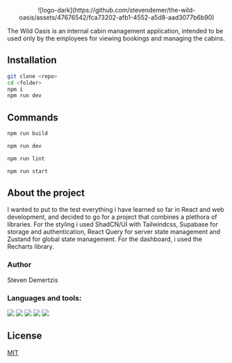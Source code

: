 <p align='center'>![logo-dark](https://github.com/stevendemer/the-wild-oasis/assets/47676542/fca73202-afb1-4552-a5d8-aad3077b6b90)</p>



The Wild Oasis is an internal cabin management application, intended to be used only by the employees for viewing bookings and managing the cabins. 

## Installation

```bash
git clone <repo>
cd <folder>
npm i
npm run dev
```

## Commands

```javascript
npm run build

npm run dev

npm run lint

npm run start
```

## About the project

I wanted to put to the test everything i have learned so far in React and web development, and decided to go for a project
that combines a plethora of libraries. For the styling i used ShadCN/UI with Tailwindcss, Supabase for storage and authentication, React Query for server state management and Zustand for global state management. For the dashboard, i used the Recharts library.

### Author
Steven Demertzis


<h3 align="left">Languages and tools: </h3>


<p align="left">
<img src="https://img.shields.io/badge/TypeScript-007ACC?style=for-the-badge&logo=typescript&logoColor=white" />

<img src="https://img.shields.io/badge/PostgreSQL-316192?style=for-the-badge&logo=postgresql&logoColor=white"  />

<img src="https://img.shields.io/badge/Supabase-181818?style=for-the-badge&logo=supabase&logoColor=white" />

<img src="https://img.shields.io/badge/Tailwind_CSS-38B2AC?style=for-the-badge&logo=tailwind-css&logoColor=white" />

<img src="https://img.shields.io/badge/shadcn%2Fui-000000?style=for-the-badge&logo=shadcnui&logoColor=white" />
</p>


## License

[MIT](https://choosealicense.com/licenses/mit/)
